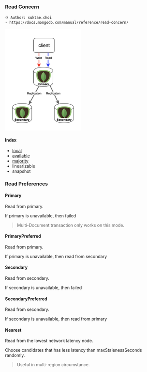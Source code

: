 ### Read Concern

```
ㅁ Author: suktae.choi
- https://docs.mongodb.com/manual/reference/read-concern/
```

<img src="images/download.png" width="50%">

#### Index

- [local](local)
- [available](available)
- [majority](majority)
- linearizable
- snapshot

### Read Preferences

#### Primary

Read from primary.

If primary is unavailable, then failed

> Multi-Document transaction only works on this mode.

#### PrimaryPreferred

Read from primary.

If primary is unavailable, then read from secondary

#### Secondary

Read from secondary.

If secondary is unavailable, then failed

#### SecondaryPreferred

Read from secondary.

If secondary is unavailable, then read from primary

#### Nearest

Read from the lowest network latency node.

Choose candidates that has less latency than maxStalenessSeconds randomly.

> Useful in multi-region circumstance.
